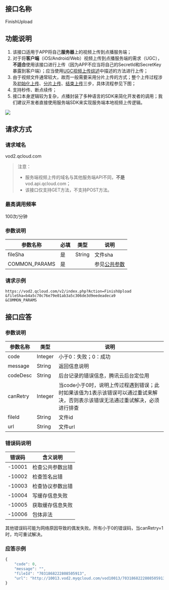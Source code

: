 ## 接口名称
FinishUpload

## 功能说明
1. 该接口适用于APP将自己**服务器**上的视频上传到点播服务端；
1. 对于将**客户端**（iOS/Android/Web）视频上传到点播服务端的需求（UGC），**不适合**使用该接口进行上传（因为APP不应当将自己的SecretId和SecretKey暴露到客户端）；应当使用[UGC视频上传综述](/document/product/266/7835)中描述的方法进行上传；
1. 由于视频文件通常较大，故而一般需要采用分片上传的方式；整个上传过程涉及[初始化上传](/document/product/266/7809)、[分片上传](/document/product/266/7810)、[结束上传](/document/product/266/7811)三步，具体流程参见下图；
1. 支持秒传、断点续传；
1. 接口本身逻辑较为复杂，点播封装了多种语言的SDK来简化开发者的调用；我们建议开发者直接使用服务端SDK来实现服务端本地视频上传逻辑。

![](//mc.qcloudimg.com/static/img/0e4d6bd7e7b153089d9bc5982947964e/image.png)

## 请求方式

### 请求域名
vod2.qcloud.com

> 注意：
> - 服务端视频上传的域名与其他服务端API不同，**不是**vod.api.qcloud.com；
> - 该接口仅支持GET方法，不支持POST方法。

### 最高调用频率
100次/分钟

### 参数说明
| 参数名称 | 必填 | 类型 | 说明 |
|---------|---------|---------|---------|
| fileSha | 是 | String | 文件sha |
| COMMON_PARAMS | 是 |  | 参见[公共参数](/document/product/266/7782#.E5.85.AC.E5.85.B1.E5.8F.82.E6.95.B0) |

### 请求示例

```
https://vod2.qcloud.com/v2/index.php?Action=FinishUpload
&fileSha=b4a5c70c76e79e01ab3a5c306de3d9eedeadeca9
&COMMON_PARAMS
```

## 接口应答

### 参数说明
| 参数名称 | 类型 | 说明 |
|---------|---------|---------|
| code | Integer | 小于0：失败；0：成功 |
| message | String | 返回信息说明 |
| codeDesc | String | 后台记录的错误信息，腾讯云后台定位用 |
| canRetry | Integer | 当code小于0时，说明上传过程遇到错误；此时如果该值为1表示该错误可以通过重试来解决，否则表示该错误无法通过重试解决，必须进行排查 |
| fileId | String | 文件id |
| url | String | 文件url |

### 错误码说明
| 错误码 | 含义说明|
|---------|---------|
| -10001 | 检查公共参数出错 |
| -10002 | 检查签名出错 |
| -10003 | 检查协议参数出错 |
| -10004 | 写缓存信息失败 |
| -10005 | 获取缓存信息失败|
| -10006 | 包体非法 |

其他错误码可能为网络原因导致的偶发失败。所有小于0的错误码，当canRetry=1时，均可重试解决。

### 应答示例

```javascript
{
    "code": 0,
    "message": "",
    "fileId": "7031868222808505913",
    "url": "http://10013.vod2.myqcloud.com/vod10013/7031868222808505913/f0.mp4"
}
```
